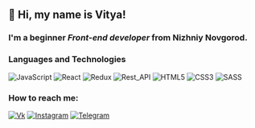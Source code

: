 ## 👋 Hi, my name is Vitya!   

### I'm a beginner *Front-end developer* from Nizhniy Novgorod.

### Languages and Technologies
![JavaScript](https://img.shields.io/badge/JavaScript-090909?style=for-the-badge&logo=JavaScript)
![React](https://img.shields.io/badge/ReactJS-090909?style=for-the-badge&logo=React)
![Redux](https://img.shields.io/badge/Redux-090909?style=for-the-badge&logo=Redux)
![Rest_API](https://img.shields.io/badge/Rest_API-090909?style=for-the-badge&logo)
![HTML5](https://img.shields.io/badge/HTML-090909?style=for-the-badge&logo=HTML5)
![CSS3](https://img.shields.io/badge/CSS-090909?style=for-the-badge&logo=CSS3)
![SASS](https://img.shields.io/badge/SASS-090909?style=for-the-badge&logo=SASS)

###  How to reach me: 
[![Vk](https://img.shields.io/badge/VK-090909?style=for-the-badge&logo=Vk)](https://vk.com/id_95311493)
[![Instagram](https://img.shields.io/badge/Instagram-090909?style=for-the-badge&logo=Instagram)](https://www.instagram.com/vitya_goryachkin/)
[![Telegram](https://img.shields.io/badge/Telegram-090909?style=for-the-badge&logo=Telegram)](https://t.me/capozz03)



